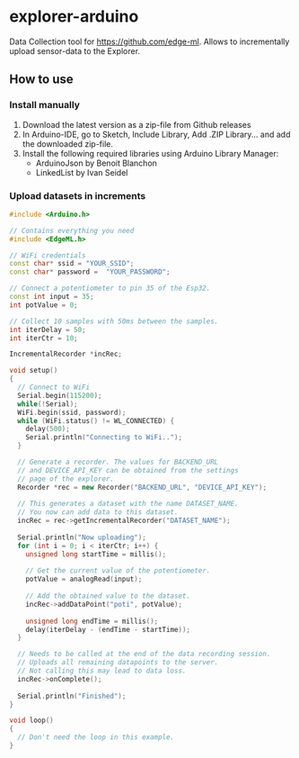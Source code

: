 # explorer-arduino
Data Collection tool for https://github.com/edge-ml. Allows to incrementally upload sensor-data to the Explorer.

## How to use

### Install manually
1. Download the latest version as a zip-file from Github releases
2. In Arduino-IDE, go to Sketch, Include Library, Add .ZIP Library... and add the downloaded zip-file.
3. Install the following required libraries using Arduino Library Manager: 
    * ArduinoJson by Benoit Blanchon
    * LinkedList by Ivan Seidel


### Upload datasets in increments
```c++
#include <Arduino.h>

// Contains everything you need
#include <EdgeML.h>

// WiFi credentials
const char* ssid = "YOUR_SSID";
const char* password =  "YOUR_PASSWORD";

// Connect a potentiometer to pin 35 of the Esp32.
const int input = 35;
int potValue = 0;

// Collect 10 samples with 50ms between the samples.
int iterDelay = 50;
int iterCtr = 10;

IncrementalRecorder *incRec;

void setup()
{
  // Connect to WiFi
  Serial.begin(115200);
  while(!Serial);
  WiFi.begin(ssid, password);
  while (WiFi.status() != WL_CONNECTED) {
    delay(500);
    Serial.println("Connecting to WiFi..");
  }

  // Generate a recorder. The values for BACKEND_URL 
  // and DEVICE_API_KEY can be obtained from the settings 
  // page of the explorer.
  Recorder *rec = new Recorder("BACKEND_URL", "DEVICE_API_KEY");
  
  // This generates a dataset with the name DATASET_NAME. 
  // You now can add data to this dataset.
  incRec = rec->getIncrementalRecorder("DATASET_NAME");
  
  Serial.println("Now uploading");
  for (int i = 0; i < iterCtr; i++) {
    unsigned long startTime = millis();
    
    // Get the current value of the potentiometer.
    potValue = analogRead(input);
    
    // Add the obtained value to the dataset.
    incRec->addDataPoint("poti", potValue);
    
    unsigned long endTime = millis();
    delay(iterDelay - (endTime - startTime));
  }

  // Needs to be called at the end of the data recording session.
  // Uploads all remaining datapoints to the server.
  // Not calling this may lead to data loss.
  incRec->onComplete();
  
  Serial.println("Finished");
}

void loop()
{
  // Don't need the loop in this example.
}
```
